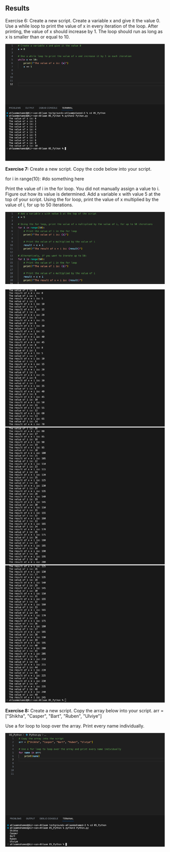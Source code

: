## Results
Exercise 6: Create a new script.
Create a variable x and give it the value 0.
Use a while loop to print the value of x in every iteration of the loop. After printing, the value of x should increase by 1. The loop should run as long as x is smaller than or equal to 10.

![PrnScr](../05_Python/includes/6_exercise.png)


**Exercise 7:**
Create a new script.
Copy the code below into your script.

for i in range(10):
#do something here

Print the value of i in the for loop. You did not manually assign a value to i. Figure out how its value is determined.
Add a variable x with value 5 at the top of your script.
Using the for loop, print the value of x multiplied by the value of i, for up to 50 iterations.

![PrnScr](../05_Python/includes/7.3_exercise.png)

![PrnScr](../05_Python/includes/7_exercise.png)
![PrnScr](../05_Python/includes/7.1_exercise.png)
![PrnScr](../05_Python/includes/7.2_exercise.png)

**Exercise 8:**
Create a new script.
Copy the array below into your script.
arr = ["Shikha", "Casper", "Bart", "Ruben", "Ulviye"]

Use a for loop to loop over the array. Print every name individually.

![PrnScr](../05_Python/includes/8_exercise.png)
